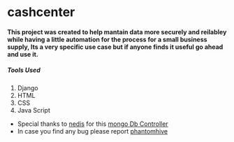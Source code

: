 # cashcenter

#### This project was created to help mantain data more securely and reilabley while having a little automation for the process for a small business supply, Its a very specific use case but if anyone finds it useful go ahead and use it.

##### Tools Used
1. Django
2. HTML
3. CSS
4. Java Script


- Special thanks to [nedis](https://github.com/nesdis) for this [mongo Db Controller](https://github.com/nesdis/djongo)
- In case you find any bug please report [phantomhive](mailto:khetanatulz@gmail.com?subject=[GitHub]%20cashcenter%20Bug%20Report)

